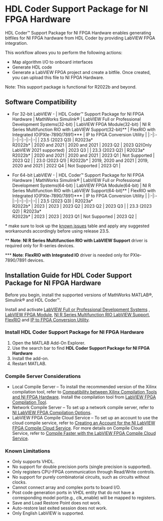 # HDL Coder Support Package for NI FPGA Hardware

HDL Coder™ Support Package for NI FPGA Hardware enables generating bitfiles for NI FPGA hardware from HDL Coder by providing LabVIEW FPGA integration.

This workflow allows you to perform the following actions:

- Map algorithm I/O to onboard interfaces
- Generate HDL code
- Generate a LabVIEW FPGA project and create a bitfile. Once created, you can upload this file to NI FPGA Hardware.

Note: This support package is functional for R2022b and beyond.

## Software Compatibility

- For 32-bit LabVIEW -
    | HDL Coder™ Support Package for NI FPGA Hardware | MathWorks Simulink® | LabVIEW Full or Professional Development Systems(32-bit) | LabVIEW FPGA Module(32-bit) | NI R Series Multifunction RIO with LabVIEW Support(32-bit)** | FlexRIO with Integrated IO(PXIe-7890/7891)*** | IP to FPGA Conversion Utility |
    |:-|:-|:-|:-|:-|:-|:-|
	| 23.5 (2023 Q3) | R2023a*<br> R2022b* | 2020 and 2021 | 2020 and 2021 | 2023 Q2 | 2023 Q2(Only LabVIEW 2021 supported) | 2023 Q3 |
    | 23.3 (2023 Q2) | R2023a*<br> R2022b* | 2020 and 2021 | 2020 and 2021 | 2023 Q1 | Not Supported | 2023 Q2 |
    | 23.0 (2023 Q1) | R2022b* | 2019, 2020 and 2021 | 2019, 2020 and 2021 | 2022 Q4 | Not Supported | 2023 Q1 |

- For 64-bit LabVIEW -
    | HDL Coder™ Support Package for NI FPGA Hardware | MathWorks Simulink® | LabVIEW Full or Professional Development Systems(64-bit) | LabVIEW FPGA Module(64-bit) | NI R Series Multifunction RIO with LabVIEW Support(64-bit)** | FlexRIO with Integrated IO(PXIe-7890/7891)*** | IP to FPGA Conversion Utility |
    |:-|:-|:-|:-|:-|:-|:-|
	| 23.5 (2023 Q3) | R2023a*<br> R2022b* | 2023 | 2023 | 2023 Q2 | 2023 Q2 | 2023 Q3 |
    | 23.3 (2023 Q2) | R2023a*<br> R2022b* | 2023 | 2023 | 2023 Q1 | Not Supported | 2023 Q2 |
    
\* make sure to look up the [known issues](https://github.com/ni/hdlcoder-support-package-for-nifpga-hardware/releases/tag/v23.5) table and apply any suggested workarounds accordingly before using release 23.5.

\** **Note**: **NI R Series Multifunction RIO with LabVIEW Support** driver is required only for R-series devices.

\*** **Note**: **FlexRIO with Integrated IO** driver is needed only for PXIe-7890/7891 devices.

## Installation Guide for HDL Coder Support Package for NI FPGA Hardware

Before you begin, install the supported versions of MathWorks MATLAB®, Simulink® and HDL Coder™.

Install and activate [LabVIEW Full or Professional Development Systems](https://www.ni.com/en-us/support/downloads/software-products/download.labview.html) , [LabVIEW FPGA Module](https://www.ni.com/en-us/support/downloads/software-products/download.labview-fpga-module.html), [NI R Series Multifunction RIO LabVIEW Support](https://www.ni.com/en-us/support/downloads/drivers/download.ni-r-series-multifunction-rio.html), [FlexRIO](https://www.ni.com/en-in/support/downloads/drivers/download.flexrio.html) and [IP to FPGA Conversion Utility](https://www.ni.com/en-us/support/downloads/software-products/download.ip-to-fpga-conversion-utility.html).


### Install HDL Coder Support Package for NI FPGA Hardware

1. Open the MATLAB Add-On Explorer.
1. Use the search bar to find **HDL Coder Support Package for NI FPGA Hardware**
1. Install the add-on.
1. Restart MATLAB.

### Compile Server Considerations

- Local Compile Server – To install the recommended version of the Xilinx compilation tool, refer to [Compatibility between Xilinx Compilation Tools and NI FPGA Hardware](https://www.ni.com/en-us/support/documentation/compatibility/19/compatibility-between-xilinx-compilation-tools-and-ni-fpga-hardware.html). Install the compilation tool from [LabVIEW FPGA Compilation Tool](https://www.ni.com/en-us/support/downloads/software-products/download.labview-fpga-compilation-tool.html).
- Network Compile Server – To set up a network compile server, refer to [NI LabVIEW FPGA Compilation Options](https://www.ni.com/en-us/innovations/white-papers/10/ni-labview-fpga-compilation-options.html).
- LabVIEW FPGA Compile Cloud Service – To set up an account to use the cloud compile service, refer to [Creating an Account for the NI LabVIEW FPGA Compile Cloud Service](https://knowledge.ni.com/KnowledgeArticleDetails?id=kA03q000000YIRcCAO&amp;l=en-IN). For more details on Compile Cloud Service, refer to [Compile Faster with the LabVIEW FPGA Compile Cloud Service](https://www.ni.com/en-us/support/documentation/supplemental/14/compile-faster-with-the-labview-fpga-compile-cloud-service.html).

### Known Limitations

- Only supports VHDL.
- No support for double precision ports (single precision is supported).
- Only registers CPU-FPGA communication through Read/Write controls.
- No support for purely combinatorial circuits, such as circuits without clocks.
- Cannot connect array and complex ports to board I/O.
- Post code generation ports in VHDL entity that do not have a corresponding model port(e.g., clk_enable) will be mapped to registers.
- Save and Load Restore Point does not work.
- Auto-restore last exited session does not work.
- Only English LabVIEW is supported.
